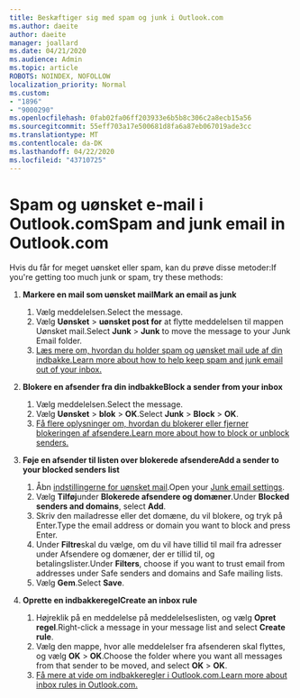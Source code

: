 ```yaml
---
title: Beskæftiger sig med spam og junk i Outlook.com
ms.author: daeite
author: daeite
manager: joallard
ms.date: 04/21/2020
ms.audience: Admin
ms.topic: article
ROBOTS: NOINDEX, NOFOLLOW
localization_priority: Normal
ms.custom:
- "1896"
- "9000290"
ms.openlocfilehash: 0fab02fa06ff203933e6b5b8c306c2a8ecb15a56
ms.sourcegitcommit: 55eff703a17e500681d8fa6a87eb067019ade3cc
ms.translationtype: MT
ms.contentlocale: da-DK
ms.lasthandoff: 04/22/2020
ms.locfileid: "43710725"
---
```

# <a name="spam-and-junk-email-in-outlookcom"></a><span data-ttu-id="e0655-102">Spam og uønsket e-mail i Outlook.com</span><span class="sxs-lookup"><span data-stu-id="e0655-102">Spam and junk email in Outlook.com</span></span>

<span data-ttu-id="e0655-103">Hvis du får for meget uønsket eller spam, kan du prøve disse metoder:</span><span class="sxs-lookup"><span data-stu-id="e0655-103">If you're getting too much junk or spam, try these methods:</span></span>

1. <span data-ttu-id="e0655-104">**Markere en mail som uønsket mail**</span><span class="sxs-lookup"><span data-stu-id="e0655-104">**Mark an email as junk**</span></span>
    1. <span data-ttu-id="e0655-105">Vælg meddelelsen.</span><span class="sxs-lookup"><span data-stu-id="e0655-105">Select the message.</span></span>
    1. <span data-ttu-id="e0655-106">Vælg **Uønsket** > **uønsket post for** at flytte meddelelsen til mappen Uønsket mail.</span><span class="sxs-lookup"><span data-stu-id="e0655-106">Select **Junk** > **Junk** to move the message to your Junk Email folder.</span></span>
    1. [<span data-ttu-id="e0655-107">Læs mere om, hvordan du holder spam og uønsket mail ude af din indbakke.</span><span class="sxs-lookup"><span data-stu-id="e0655-107">Learn more about how to help keep spam and junk email out of your inbox.</span></span>](https://support.office.com/article/a3ece97b-82f8-4a5e-9ac3-e92fa6427ae4?wt.mc_id=Office_Outlook_com_Alchemy)

1. <span data-ttu-id="e0655-108">**Blokere en afsender fra din indbakke**</span><span class="sxs-lookup"><span data-stu-id="e0655-108">**Block a sender from your inbox**</span></span>
    1. <span data-ttu-id="e0655-109">Vælg meddelelsen.</span><span class="sxs-lookup"><span data-stu-id="e0655-109">Select the message.</span></span>
    1. <span data-ttu-id="e0655-110">Vælg **Uønsket** > **blok** > **OK**.</span><span class="sxs-lookup"><span data-stu-id="e0655-110">Select **Junk** > **Block** > **OK**.</span></span>
    1. [<span data-ttu-id="e0655-111">Få flere oplysninger om, hvordan du blokerer eller fjerner blokeringen af afsendere.</span><span class="sxs-lookup"><span data-stu-id="e0655-111">Learn more about how to block or unblock senders.</span></span>](https://support.office.com/article/afba1c94-77bb-4f50-8b85-057cf52f4d5e?wt.mc_id=Office_Outlook_com_Alchemy)

1. <span data-ttu-id="e0655-112">**Føje en afsender til listen over blokerede afsendere**</span><span class="sxs-lookup"><span data-stu-id="e0655-112">**Add a sender to your blocked senders list**</span></span>
    1. <span data-ttu-id="e0655-113">Åbn [indstillingerne for uønsket mail](https://outlook.live.com/mail/options/mail/junkEmail/blockedSendersAndDomainsV2).</span><span class="sxs-lookup"><span data-stu-id="e0655-113">Open your [Junk email settings](https://outlook.live.com/mail/options/mail/junkEmail/blockedSendersAndDomainsV2).</span></span>
    1. <span data-ttu-id="e0655-114">Vælg **Tilføj**under **Blokerede afsendere og domæner**.</span><span class="sxs-lookup"><span data-stu-id="e0655-114">Under **Blocked senders and domains**, select **Add**.</span></span>
    1. <span data-ttu-id="e0655-115">Skriv den mailadresse eller det domæne, du vil blokere, og tryk på Enter.</span><span class="sxs-lookup"><span data-stu-id="e0655-115">Type the email address or domain you want to block and press Enter.</span></span>
    1. <span data-ttu-id="e0655-116">Under **Filtre**skal du vælge, om du vil have tillid til mail fra adresser under Afsendere og domæner, der er tillid til, og betalingslister.</span><span class="sxs-lookup"><span data-stu-id="e0655-116">Under **Filters**, choose if you want to trust email from addresses under Safe senders and domains and Safe mailing lists.</span></span>
    1. <span data-ttu-id="e0655-117">Vælg **Gem**.</span><span class="sxs-lookup"><span data-stu-id="e0655-117">Select **Save**.</span></span>

1. <span data-ttu-id="e0655-118">**Oprette en indbakkeregel**</span><span class="sxs-lookup"><span data-stu-id="e0655-118">**Create an inbox rule**</span></span>
    1. <span data-ttu-id="e0655-119">Højreklik på en meddelelse på meddelelseslisten, og vælg **Opret regel**.</span><span class="sxs-lookup"><span data-stu-id="e0655-119">Right-click a message in your message list and select **Create rule**.</span></span>
    1. <span data-ttu-id="e0655-120">Vælg den mappe, hvor alle meddelelser fra afsenderen skal flyttes, og vælg **OK** > **OK**.</span><span class="sxs-lookup"><span data-stu-id="e0655-120">Choose the folder where you want all messages from that sender to be moved, and select **OK** > **OK**.</span></span>
    1. [<span data-ttu-id="e0655-121">Få mere at vide om indbakkeregler i Outlook.com.</span><span class="sxs-lookup"><span data-stu-id="e0655-121">Learn more about inbox rules in Outlook.com.</span></span>](https://support.office.com/article/4b094371-a5d7-49bd-8b1b-4e4896a7cc5d?wt.mc_id=Office_Outlook_com_Alchemy)
